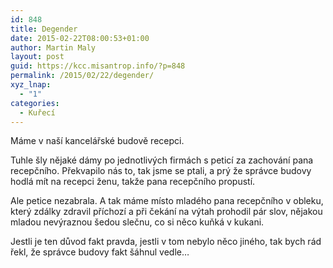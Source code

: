 ```yaml
---
id: 848
title: Degender
date: 2015-02-22T08:00:53+01:00
author: Martin Maly
layout: post
guid: https://kcc.misantrop.info/?p=848
permalink: /2015/02/22/degender/
xyz_lnap:
  - "1"
categories:
  - Kuřecí
---
```

Máme v naší kancelářské budově recepci.

Tuhle šly nějaké dámy po jednotlivých firmách s peticí za zachování pana recepčního. Překvapilo nás to, tak jsme se ptali, a prý že správce budovy hodlá mít na recepci ženu, takže pana recepčního propustí.

Ale petice nezabrala. A tak máme místo mladého pana recepčního v obleku, který zdálky zdravil příchozí a při čekání na výtah prohodil pár slov, nějakou mladou nevýraznou šedou slečnu, co si něco kuňká v kukani.

Jestli je ten důvod fakt pravda, jestli v tom nebylo něco jiného, tak bych rád řekl, že správce budovy fakt šáhnul vedle&#8230;